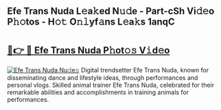 ## Efe Trans Nuda L𝚎a𝚔ed N𝚞𝚍e - Part-cSh Vi𝚍𝚎o P𝚑𝚘tos - H𝚘𝚝 O𝚗𝚕yf𝚊ns L𝚎a𝚔s 1anqC

# <h2><a href="http://kf05vl.oniu.top/?m=Efe+Trans+Nuda">🔗👉 🔴 Efe Trans Nuda P𝚑ot𝚘𝚜 V𝚒d𝚎o</a></h2>

[![Efe Trans Nuda Nu𝚍e𝚜](https://i.imgur.com/0qMVB7G.gif)](http://kf05vl.oniu.top/?m=Efe+Trans+Nuda)
Digital trendsetter Efe Trans Nuda, known for disseminating dance and lifestyle ideas, through performances and personal vlogs. Skilled animal trainer Efe Trans Nuda, celebrated for their remarkable abilities and accomplishments in training animals for performances.  
